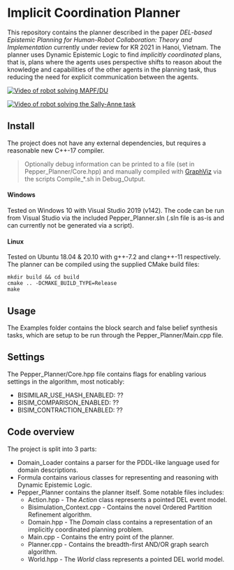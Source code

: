 # Implicit Coordination Planner

This repository contains the planner described in the paper *DEL-based Epistemic Planning for Human-Robot Collaboration: Theory and Implementation* currently under review for KR 2021 in Hanoi, Vietnam. The planner uses Dynamic Epistemic Logic to find *implicitly coordinated* plans, that is, plans where the agents uses perspective shifts to reason about the knowledge and capabilities of the other agents in the planning task, thus reducing the need for explicit communication between the agents.

[![Video of robot solving MAPF/DU](media/MAPFDUYoutube.jpg?raw=true)](https://youtu.be/48h3Kbov9lo)

[![Video of robot solving the Sally-Anne task](media/SallyAnneYoutube.jpg?raw=true)](https://youtu.be/T0lTlRgoBLg)

## Install
The project does not have any external dependencies, but requires a reasonable new C++-17 compiler.

> Optionally debug information can be printed to a file (set in Pepper_Planner/Core.hpp) and manually compiled with [GraphViz](https://graphviz.org/download/) via the scripts Compile_*.sh in Debug_Output.

#### Windows
Tested on Windows 10 with Visual Studio 2019 (v142).
The code can be run from Visual Studio via the included Pepper_Planner.sln (.sln file is as-is and can currently not be generated via a script).

#### Linux
Tested on Ubuntu 18.04 & 20.10 with g++-7.2 and clang++-11 respectively.
The planner can be compiled using the supplied CMake build files:
```
mkdir build && cd build
cmake .. -DCMAKE_BUILD_TYPE=Release
make
```

## Usage

The Examples folder contains the block search and false belief synthesis tasks, which are setup to be run through the Pepper_Planner/Main.cpp file.

## Settings

The Pepper_Planner/Core.hpp file contains flags for enabling various settings in the algorithm, most noticably:
- BISIMILAR_USE_HASH_ENABLED: ??
- BISIM_COMPARISON_ENABLED: ??
- BISIM_CONTRACTION_ENABLED: ??


## Code overview
The project is split into 3 parts:
- Domain_Loader contains a parser for the PDDL-like language used for domain descriptions.
- Formula contains various classes for representing and reasoning with Dynamic Epistemic Logic.
- Pepper_Planner contains the planner itself. Some notable files includes:
  - Action.hpp - The *Action* class represents a pointed DEL event model.
  - Bisimulation_Context.cpp - Contains the novel Ordered Partition Refinement algorithm.
  - Domain.hpp - The *Domain* class contains a representation of an implicitly coordinated planning problem.
  - Main.cpp - Contains the entry point of the planner.
  - Planner.cpp - Contains the breadth-first AND/OR graph search algorithm.
  - World.hpp - The *World* class represents a pointed DEL world model.
